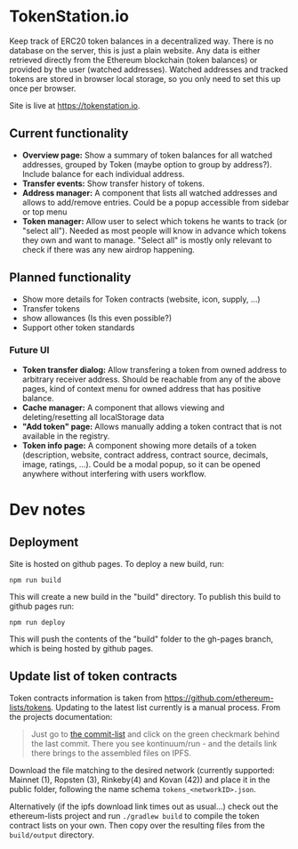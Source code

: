 # TokenStation.io

Keep track of ERC20 token balances in a decentralized way. There is no database on the server, this is just 
a plain website. Any data is either retrieved directly from the Ethereum blockchain (token balances) or 
provided by the user (watched addresses). Watched addresses and tracked tokens are stored in browser local
storage, so you only need to set this up once per browser.

Site is live at https://tokenstation.io.

## Current functionality
 * **Overview page:** Show a summary of token balances for all watched addresses, grouped by Token (maybe 
 option to group by address?). Include balance for each individual address.
 * **Transfer events:** Show transfer history of tokens.
 * **Address manager:** A component that lists all watched addresses and allows to add/remove entries. Could be a 
 popup accessible from sidebar or top menu
 * **Token manager:** Allow user to select which tokens he wants to track (or "select all"). Needed as most people
 will know in advance which tokens they own and want to manage. "Select all" is mostly only relevant to
 check if there was any new airdrop happening.

## Planned functionality
 * Show more details for Token contracts (website, icon, supply, ...)
 * Transfer tokens
 * show allowances (Is this even possible?)
 * Support other token standards

### Future UI
 * **Token transfer dialog:** Allow transfering a token from owned address to arbitrary receiver address.
 Should be reachable from any of the above pages, kind of context menu for owned address that has positive balance.
 * **Cache manager:** A component that allows viewing and deleting/resetting all localStorage data
 * **"Add token" page:** Allows manually adding a token contract that is not available in the registry. 
 * **Token info page:** A component showing more details of a token (description, website, contract address, contract
  source, decimals, image, ratings, ...). Could be a modal popup, so it can be opened anywhere without interfering 
  with users workflow. 


# Dev notes
## Deployment
Site is hosted on github pages. To deploy a new build, run:

`npm run build`

This will create a new build in the "build" directory. To publish this build to github pages run:

`npm run deploy`

This will push the contents of the "build" folder to the gh-pages branch, which is being hosted by github pages.

## Update list of token contracts
Token contracts information is taken from https://github.com/ethereum-lists/tokens. Updating to the latest
list currently is a manual process. From the projects documentation:

>Just go to [the commit-list](https://github.com/ethereum-lists/tokens/commits/master) and click on the green checkmark behind the last commit. There you see kontinuum/run - and the details link there brings to the assembled files on IPFS.

Download the file matching to the desired network (currently supported: Mainnet (1), Ropsten (3), Rinkeby(4) and Kovan
(42)) and place it in the public folder, following the name schema `tokens_<networkID>.json`. 

Alternatively (if the ipfs download link times out as usual...) check out the ethereum-lists project and run `./gradlew build` to compile the token contract
lists on your own. Then copy over the resulting files from the `build/output` directory.
